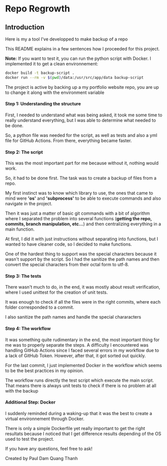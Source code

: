 # Repo Regrowth

## Introduction
Here is my a tool I've developped to make backup of a repo

This README explains in a few sentences how I proceeded for this project.

**Note:** If you want to test it, you can run the python script with Docker. I implemented it to get a clean environnement:

```bash
docker build -t backup-script .
docker run --rm -v $(pwd)/data:/usr/src/app/data backup-script
```

The project is active by backing up a my portfolio website repo, you are up to change it along with the environment variable

#### Step 1: Understanding the structure
First, I needed to understand what was being asked, it took me some time to really understand everything, but I was able to determine what needed to be done.

So, a python file was needed for the script, as well as tests and also a yml file for GitHub Actions.
From there, everything became faster.


#### Step 2: The script
This was the most important part for me because without it, nothing would work.

So, it had to be done first. The task was to create a backup of files from a repo.

My first instinct was to know which library to use, the ones that came to mind were **'os'** and **'subprocess'** to be able to execute commands and also navigate in the project.

Then it was just a matter of basic git commands with a bit of algorithm where I separated the problem into several functions (**getting the repo, commits, branch manipulation, etc...**) and then centralizing everything in a main function.

At first, I did it with just instructions without separating into functions, but I wanted to have cleaner code, so I decided to make functions.

One of the hardest thing to support was the special characters because it wasn't support by the script. So I had the sanitize the path names and then convert the special characters from their octal form to utf-8.

#### Step 3: The tests
There wasn't much to do, in the end, it was mostly about result verification, where I used unittest for the creation of unit tests.

It was enough to check if all the files were in the right commits, where each folder corresponded to a commit.

I also sanitize the path names and handle the special chararacters

#### Step 4: The workflow
It was something quite rudimentary in the end, the most important thing for me was to properly separate the steps. A difficulty I encountered was handling GitHub Actions since I faced several errors in my workflow due to a lack of GitHub Token. However, after that, it got sorted out quickly.

For the last commit, I just implemented Docker in the workflow which seems to be the best practices in my opinion.

The workflow runs directly the test script which execute the main script. That means there is always unit tests to check if there is no problem at all with the backup

#### Additional Step: Docker

I suddenly reminded during a waking-up that it was the best to create a virtual environnement through Docker.

There is only a simple Dockerfile yet really important to get the right resultats because I noticed that I get difference results depending of the OS used to test the project.


If you have any questions, feel free to ask!

Created by Paul Dam Quang Thanh
